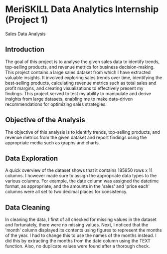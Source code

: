 # MeriSKILL Data Analytics Internship (Project 1)
Sales Data Analysis

## Introduction

The goal of this project is to analyse the given sales data to identify trends, top-selling products, and revenue metrics for business decision-making. This project contains a large sales dataset from which I have extracted valuable insights. It involved exploring sales trends over time, identifying the best-selling products, calculating revenue metrics such as total sales and profit margins, and creating visualizations to effectively present my findings. This project served to test my ability to manipulate and derive insights from large datasets, enabling me to make data-driven recommendations for optimizing sales strategies.

## Objective of the Analysis

The objective of this analysis is to identify trends, top-selling products, and revenue metrics from the given dataset and report findings using the appropriate media such as graphs and charts.

## Data Exploration

A quick overview of the dataset shows that it contains 185950 rows x 11 columns. I however made sure to assign the appropriate data types to the various columns. For example, the date column was assigned the datetime format, as appropriate, and the amounts in the 'sales' and 'price each' columns were all set to two decimal places for consistency.

## Data Cleaning

In cleaning the data, I first of all checked for missing values in the dataset and fortunately, there were no missing values. Next, I noticed that the 'month' column displayed its contents using figures to represent the months of the year. I had to change this to use the names of the months instead. I did this by extracting the months from the date column using the TEXT function. Also, no duplicate values were found after a thorough check.


